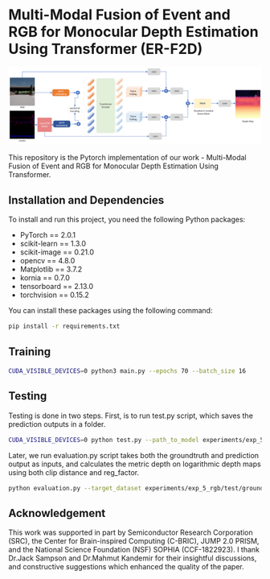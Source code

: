 # Multi-Modal Fusion of Event and RGB for Monocular Depth Estimation Using Transformer (ER-F2D)
<p>
<img src="img/model_architecture.png" width="900">
</p>
This repository is the Pytorch implementation of our work - Multi-Modal Fusion of Event and RGB for Monocular Depth Estimation Using Transformer.


## Installation and Dependencies

To install and run this project, you need the following Python packages:

- PyTorch == 2.0.1
- scikit-learn == 1.3.0
- scikit-image == 0.21.0
- opencv == 4.8.0
- Matplotlib == 3.7.2
- kornia == 0.7.0
- tensorboard == 2.13.0
- torchvision == 0.15.2

You can install these packages using the following command:

```bash
pip install -r requirements.txt
```
## Training
```bash
CUDA_VISIBLE_DEVICES=0 python3 main.py --epochs 70 --batch_size 16
```
## Testing
Testing is done in two steps. First, is to run test.py script, which saves the prediction outputs in a folder. 
```bash
CUDA_VISIBLE_DEVICES=0 python test.py --path_to_model experiments/exp_5_rgb/checkpoints/model_best.pth.tar --output_folder experiments/exp_5_rgb/test/ --data_folder test 
```
Later, we run evaluation.py script takes both the groundtruth and prediction output as inputs, and calculates the metric depth on logarithmic depth maps using both clip distance and reg_factor. 
```bash
python evaluation.py --target_dataset experiments/exp_5_rgb/test/ground_truth/npy/gt/ --predictions_dataset experiments/exp_5_rgb/test/npy/depth/ --clip_distance 80 --reg_factor 3.70378
```
## Acknowledgement
This work was supported in part by Semiconductor Research Corporation (SRC), the Center for Brain-inspired Computing (C-BRIC), JUMP 2.0 PRISM, and the National Science Foundation (NSF) SOPHIA (CCF-1822923). I thank Dr.Jack Sampson and Dr.Mahmut Kandemir for their insightful discussions, and constructive suggestions which enhanced the quality of the paper.

